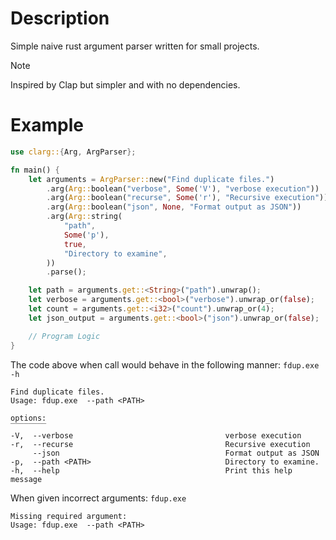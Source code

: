 # Description
Simple naive rust argument parser written for small projects. 

> [!NOTE]
> Inspired by Clap but simpler and with no dependencies.

# Example

```rust
use clarg::{Arg, ArgParser};

fn main() {
    let arguments = ArgParser::new("Find duplicate files.")
        .arg(Arg::boolean("verbose", Some('V'), "verbose execution"))
        .arg(Arg::boolean("recurse", Some('r'), "Recursive execution"))
        .arg(Arg::boolean("json", None, "Format output as JSON"))
        .arg(Arg::string(
            "path",
            Some('p'),
            true,
            "Directory to examine",
        ))
        .parse();

    let path = arguments.get::<String>("path").unwrap();
    let verbose = arguments.get::<bool>("verbose").unwrap_or(false);
    let count = arguments.get::<i32>("count").unwrap_or(4);
    let json_output = arguments.get::<bool>("json").unwrap_or(false);

    // Program Logic
}
```

The code above when call would behave in the following manner:
`fdup.exe -h`

```
Find duplicate files.
Usage: fdup.exe  --path <PATH>

options:
‾‾‾‾‾‾‾‾
-V,  --verbose                                  verbose execution
-r,  --recurse                                  Recursive execution
     --json                                     Format output as JSON
-p,  --path <PATH>                              Directory to examine.
-h,  --help                                     Print this help message
```

When given incorrect arguments:
`fdup.exe`
```
Missing required argument:
Usage: fdup.exe  --path <PATH>
```
